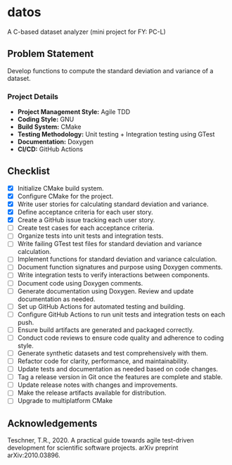 # datos

A C-based dataset analyzer (mini project for FY: PC-L)

## Problem Statement

Develop functions to compute the standard deviation and variance of a dataset.

### Project Details

* **Project Management Style:** Agile TDD
* **Coding Style:** GNU
* **Build System:** CMake
* **Testing Methodology:** Unit testing + Integration testing using GTest
* **Documentation:** Doxygen
* **CI/CD:** GitHub Actions

## Checklist

- [X] Initialize CMake build system.
- [X] Configure CMake for the project.
- [X] Write user stories for calculating standard deviation and variance.
- [X] Define acceptance criteria for each user story.
- [X] Create a GitHub issue tracking each user story.
- [ ] Create test cases for each acceptance criteria.
- [ ] Organize tests into unit tests and integration tests.
- [ ] Write failing GTest test files for standard deviation and variance calculation.
- [ ] Implement functions for standard deviation and variance calculation.
- [ ] Document function signatures and purpose using Doxygen comments.
- [ ] Write integration tests to verify interactions between components.
- [ ] Document code using Doxygen comments.
- [ ] Generate documentation using Doxygen. Review and update documentation as needed.
- [ ] Set up GitHub Actions for automated testing and building.
- [ ] Configure GitHub Actions to run unit tests and integration tests on each push.
- [ ] Ensure build artifacts are generated and packaged correctly.
- [ ] Conduct code reviews to ensure code quality and adherence to coding style.
- [ ] Generate synthetic datasets and test comprehensively with them.
- [ ] Refactor code for clarity, performance, and maintainability.
- [ ] Update tests and documentation as needed based on code changes.
- [ ] Tag a release version in Git once the features are complete and stable.
- [ ] Update release notes with changes and improvements.
- [ ] Make the release artifacts available for distribution.
- [ ] Upgrade to multiplatform CMake

## Acknowledgements

Teschner, T.R., 2020. A practical guide towards agile test-driven development for scientific software projects. arXiv preprint arXiv:2010.03896.
